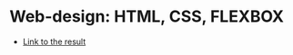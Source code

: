 # Web-design: HTML, CSS, FLEXBOX

- [Link to the result](https://zahoruiko.github.io/HW-FE-310822-HTML-CSS-FLEXBOX/)
